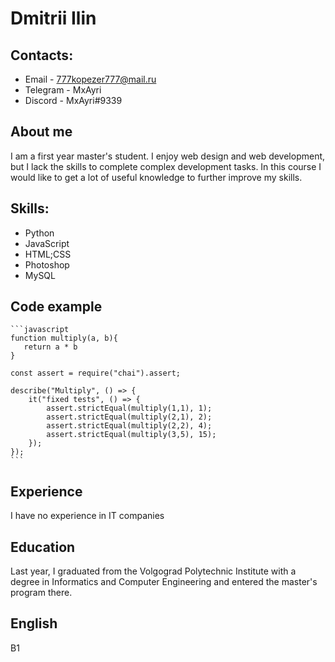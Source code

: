 # Dmitrii Ilin

## Contacts: 

* Email - 777kopezer777@mail.ru
* Telegram - MxAyri
* Discord - MxAyri#9339

## About me 

I am a first year master's student. I enjoy web design and web development, but I lack the skills to complete complex development tasks. 
In this course I would like to get a lot of useful knowledge to further improve my skills.

## Skills: 

* Python
* JavaScript
* HTML;CSS
* Photoshop
* MySQL

## Code example 

    ```javascript
    function multiply(a, b){
       return a * b
    }

    const assert = require("chai").assert;

    describe("Multiply", () => {
        it("fixed tests", () => {
            assert.strictEqual(multiply(1,1), 1);
            assert.strictEqual(multiply(2,1), 2);
            assert.strictEqual(multiply(2,2), 4);
            assert.strictEqual(multiply(3,5), 15);   
        });
    });
    ```
## Experience 

I have no experience in IT companies

## Education 

Last year, I graduated from the Volgograd Polytechnic Institute with a degree in Informatics and Computer Engineering and entered the master's program there.

## English 

B1